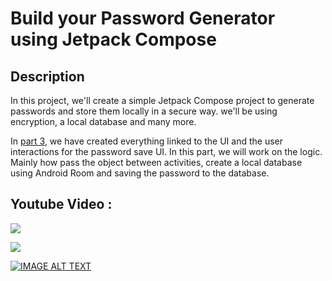 # Build your Password Generator using Jetpack Compose

## Description
In this project, we'll create a simple Jetpack Compose project to generate passwords and store them locally in a secure way. we'll be using encryption, a local database and many more.

In [part 3](https://medium.com/@WhiteBatCodes/create-your-password-generator-in-jetpack-compose-part-3-password-edit-ui-12d8287ddac8), we have created everything linked to the UI and the user interactions for the password save UI. In this part, we will work on the logic. Mainly how pass the object between activities, create a local database using Android Room and saving the password to the database.

## Youtube Video :
[<img src="https://img.shields.io/badge/youtube-%23FF0000.svg?&style=for-the-badge&logo=youtube&logoColor=white" target="_bank"/>](https://youtu.be/ycIA1ntdNYM)

[<img src="https://img.shields.io/badge/medium-black.svg?&style=for-the-badge&logo=medium&logoColor=white" target="_bank"/>](https://medium.com/@WhiteBatCodes/5bd93cfb9fe4)


[![IMAGE ALT TEXT](https://i3.ytimg.com/vi/ycIA1ntdNYM/maxresdefault.jpg)](https://youtu.be/ycIA1ntdNYM)

